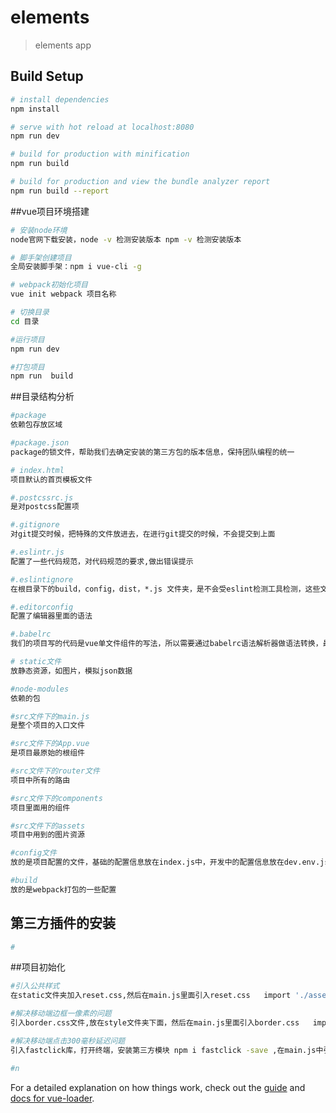 # elements

> elements app

## Build Setup

``` bash
# install dependencies
npm install

# serve with hot reload at localhost:8080
npm run dev

# build for production with minification
npm run build

# build for production and view the bundle analyzer report
npm run build --report
```
##vue项目环境搭建

```bash
# 安装node环境
node官网下载安装，node -v 检测安装版本 npm -v 检测安装版本

# 脚手架创建项目
全局安装脚手架：npm i vue-cli -g

# webpack初始化项目
vue init webpack 项目名称

# 切换目录 
cd 目录

#运行项目
npm run dev

#打包项目
npm run  build
```
##目录结构分析

```bash 
#package
依赖包存放区域

#package.json
package的锁文件，帮助我们去确定安装的第三方包的版本信息，保持团队编程的统一

# index.html
项目默认的首页模板文件

#.postcssrc.js
是对postcss配置项

#.gitignore
对git提交时候，把特殊的文件放进去，在进行git提交的时候，不会提交到上面

#.eslintr.js
配置了一些代码规范，对代码规范的要求,做出错误提示

#.eslintignore
在根目录下的build，config，dist，*.js 文件夹，是不会受eslint检测工具检测，这些文件写的不标准，不会进行语法上的提示

#.editorconfig
配置了编辑器里面的语法

#.babelrc
我们的项目写的代码是vue单文件组件的写法，所以需要通过babelrc语法解析器做语法转换，最终转换成浏览器能够编译执行的代码，所以我们需要引入babelrc的内容，当我们需要做额外配置的时候，都需要放在babelrc文件下

# static文件
放静态资源，如图片，模拟json数据

#node-modules
依赖的包

#src文件下的main.js
是整个项目的入口文件

#src文件下的App.vue
是项目最原始的根组件

#src文件下的router文件
项目中所有的路由

#src文件下的components
项目里面用的组件

#src文件下的assets
项目中用到的图片资源

#config文件
放的是项目配置的文件，基础的配置信息放在index.js中，开发中的配置信息放在dev.env.js中，线上的配置文件放在prod.env.js中

#build
放的是webpack打包的一些配置
```

## 第三方插件的安装

```bash
#
```
##项目初始化

```bash
#引入公共样式
在static文件夹加入reset.css,然后在main.js里面引入reset.css   import './assets/style/reset.css'

#解决移动端边框一像素的问题
引入border.css文件,放在style文件夹下面，然后在main.js里面引入border.css   import './assets/style/border.css'

#解决移动端点击300毫秒延迟问题
引入fastclick库，打开终端，安装第三方模块 npm i fastclick -save ,在main.js中引入，import fastClick from 'fastclick',fastClick.attach(document.body)

#n
```


For a detailed explanation on how things work, check out the [guide](http://vuejs-templates.github.io/webpack/) and [docs for vue-loader](http://vuejs.github.io/vue-loader).
